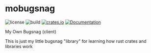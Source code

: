 # mobugsnag
![license](https://img.shields.io/crates/l/mobugsnag)
![build](https://github.com/zpeters/mobugsnag/workflows/build/badge.svg)
[![crates.io](https://img.shields.io/crates/v/mobugsnag)](https://crates.io/crates/mobugsnag)
[![Documentation](https://docs.rs/mobugsnag/badge.svg)](https://docs.rs/mobugsnag/)

My Own Bugsnag (client)

This is just my little bugsnag "library" for learning how rust crates and libraries work